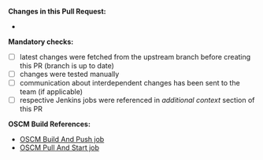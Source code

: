 **Changes in this Pull Request:**
- <enter list of changes here>

**Mandatory checks:**
- [ ] latest changes were fetched from the upstream branch before creating this PR (branch is up to date)
- [ ] changes were tested manually
- [ ] communication about interdependent changes has been sent to the team (if applicable)
- [ ] respective Jenkins jobs were referenced in *additional context* section of this PR

**OSCM Build References:**
- [OSCM Build And Push job](<enter URL to a job here>)
- [OSCM Pull And Start job](<enter URL to a job here>)
